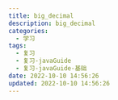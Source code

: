 ```yaml
---
title: big_decimal
description: big_decimal
categories:
  - 学习
tags:
  - 复习
  - 复习-javaGuide
  - 复习-javaGuide-基础
date: 2022-10-10 14:56:26
updated: 2022-10-10 14:56:26
---
```

